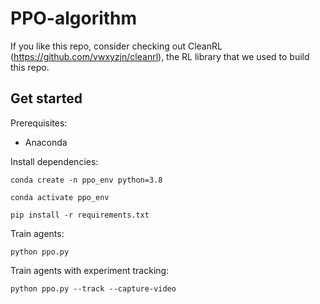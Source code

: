 # PPO-algorithm

If you like this repo, consider checking out CleanRL (https://github.com/vwxyzjn/cleanrl), the RL library that we used to build this repo.

## Get started

Prerequisites:
* Anaconda

Install dependencies:
```
conda create -n ppo_env python=3.8
```
```
conda activate ppo_env
```
```
pip install -r requirements.txt
```

Train agents:
```
python ppo.py
```

Train agents with experiment tracking:
```
python ppo.py --track --capture-video
```




